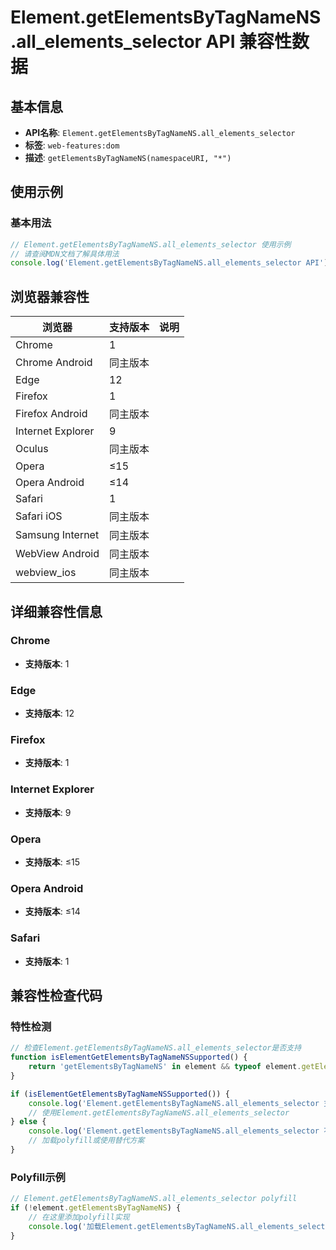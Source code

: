# Element.getElementsByTagNameNS.all_elements_selector API 兼容性数据

## 基本信息

- **API名称**: `Element.getElementsByTagNameNS.all_elements_selector`
- **标签**: `web-features:dom`
- **描述**: `getElementsByTagNameNS(namespaceURI, "*")`

## 使用示例

### 基本用法

```javascript
// Element.getElementsByTagNameNS.all_elements_selector 使用示例
// 请查阅MDN文档了解具体用法
console.log('Element.getElementsByTagNameNS.all_elements_selector API');
```

## 浏览器兼容性

| 浏览器 | 支持版本 | 说明 |
|--------|----------|------|
| Chrome | 1 |  |
| Chrome Android | 同主版本 |  |
| Edge | 12 |  |
| Firefox | 1 |  |
| Firefox Android | 同主版本 |  |
| Internet Explorer | 9 |  |
| Oculus | 同主版本 |  |
| Opera | ≤15 |  |
| Opera Android | ≤14 |  |
| Safari | 1 |  |
| Safari iOS | 同主版本 |  |
| Samsung Internet | 同主版本 |  |
| WebView Android | 同主版本 |  |
| webview_ios | 同主版本 |  |

## 详细兼容性信息

### Chrome

- **支持版本**: 1

### Edge

- **支持版本**: 12

### Firefox

- **支持版本**: 1

### Internet Explorer

- **支持版本**: 9

### Opera

- **支持版本**: ≤15

### Opera Android

- **支持版本**: ≤14

### Safari

- **支持版本**: 1

## 兼容性检查代码

### 特性检测

```javascript
// 检查Element.getElementsByTagNameNS.all_elements_selector是否支持
function isElementGetElementsByTagNameNSSupported() {
    return 'getElementsByTagNameNS' in element && typeof element.getElementsByTagNameNS === 'function';
}

if (isElementGetElementsByTagNameNSSupported()) {
    console.log('Element.getElementsByTagNameNS.all_elements_selector 支持');
    // 使用Element.getElementsByTagNameNS.all_elements_selector
} else {
    console.log('Element.getElementsByTagNameNS.all_elements_selector 不支持，需要polyfill');
    // 加载polyfill或使用替代方案
}
```

### Polyfill示例

```javascript
// Element.getElementsByTagNameNS.all_elements_selector polyfill
if (!element.getElementsByTagNameNS) {
    // 在这里添加polyfill实现
    console.log('加载Element.getElementsByTagNameNS.all_elements_selector polyfill');
}
```

